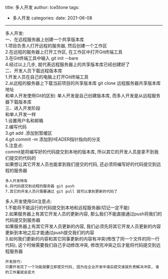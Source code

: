 title: 多人开发
author: IceStone 
tags: 
  - 多人开发
categories: 
date: 2021-06-08
---
多人开发:  
一、在远程服务器上创建一个共享版本库  
    1.项目负责人打开远程的服务器, 然后创建一个工作区  
    2.在远程的服务器上打开工作区, 在工作区中打开Git终端工具  
    3.在Git终端工具中输入 git init --bare  
    4.经过以上几步, 就代表远程服务器上的共享版本库已经创建好了  
二、开发人员下载远程版本库  
    1.开发人员在自己的电脑上打开Git终端工具  
    2.从远程的服务器上下载当前项目的共享版本库  git clone 远程服务器共享版本库地址  
      和单人开发使用Git的区别: 单人开发是自己创建版本库, 而多人开发是从远程服务器下载版本库  
三、进入开发阶段  
    和单人开发一样  
    1.设置用户名和邮箱  
    2.编写代码  
    3.git add .添加到暂缓区  
    4.git commit -m 添加到HEADER指针指向的分支  
    5.注意点:    
    commit是将编写好的代码提交到本地的版本库, 所以其它的开发人员是拿不到我们提交的代码的    
    如果想让其它开发人员也能拿到我们提交的代码, 还必须将编写好的代码提交到远程的服务器    
  
    多人开发特有  
    6.将代码提交到远程的服务器 git push  
    7.其它的开发人员只需要通过 git pull 就可以拿到更新的代码了  

多人开发使用Git注意点:  
    1.不能将不能运行的代码提交到本地和远程服务器(切记一定不能)  
    2.如果服务器上有其它开发人员的更新内容, 那么我们不能直接通过push将我们的代码提交到服务器  
      如果服务器上有其它开发人员更新的内容, 我们必须先将其它开发人员更新的内容更新到本地之后才能通过push提交我们的内容  
    3.如何我们更新的内容和其它同事更新的内容有冲突(修改了同一个文件的同一行代码), 这个时候需要我们自己手动修改冲突, 修改完冲突之后才能将代码提交到远程服务器  
  
    开发技巧:  
    只要开发完了一个功能就要立即提交代码, 因为在企业开发中谁后提交谁就负责解决冲突, 谁的工作量就会变大  
